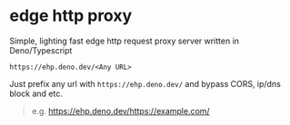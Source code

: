 # edge http proxy

Simple, lighting fast edge http request proxy server written in Deno/Typescript

`https://ehp.deno.dev/<Any URL>`

Just prefix any url with `https://ehp.deno.dev/` and bypass CORS, ip/dns block and etc.

> e.g. https://ehp.deno.dev/https://example.com/
